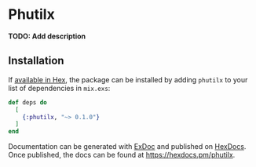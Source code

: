 # Phutilx

**TODO: Add description**

## Installation

If [available in Hex](https://hex.pm/docs/publish), the package can be installed
by adding `phutilx` to your list of dependencies in `mix.exs`:

```elixir
def deps do
  [
    {:phutilx, "~> 0.1.0"}
  ]
end
```

Documentation can be generated with [ExDoc](https://github.com/elixir-lang/ex_doc)
and published on [HexDocs](https://hexdocs.pm). Once published, the docs can
be found at <https://hexdocs.pm/phutilx>.

